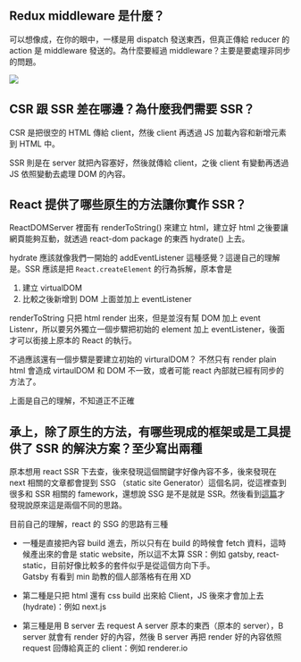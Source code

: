 ## Redux middleware 是什麼？
可以想像成，在你的眼中，一樣是用 dispatch 發送東西，但真正傳給 reducer 的 action 是 middleware 發送的。為什麼要經過 middleware？主要是要處理非同步的問題。

![](https://imgur.com/mMgbTiw.jpg)

## CSR 跟 SSR 差在哪邊？為什麼我們需要 SSR？
CSR 是把很空的 HTML 傳給 client，然後 client 再透過 JS 加載內容和新增元素到 HTML 中。

SSR 則是在 server 就把內容塞好，然後就傳給 client，之後 client 有變動再透過 JS 依照變動去處理 DOM 的內容。

## React 提供了哪些原生的方法讓你實作 SSR？
ReactDOMServer 裡面有 renderToString() 來建立 html，建立好 html 之後要讓網頁能夠互動，就透過 react-dom package 的東西 hydrate() 上去。

hydrate 應該就像我們一開始的 addEventListener 這種感覺？這邊自己的理解是。SSR 應該是把 `React.createElement` 的行為拆解，原本會是

1. 建立 virtualDOM
2. 比較之後新增到 DOM 上面並加上 eventListener

renderToString 只把 html render 出來，但是並沒有幫 DOM 加上 event Listenr，所以要另外獨立一個步驟把初始的 element 加上 eventListener，後面才可以銜接上原本的 React 的執行。

不過應該還有一個步驟是要建立初始的 virturalDOM？ 不然只有 render plain html 會造成 virtaulDOM 和 DOM 不一致，或者可能 react 內部就已經有同步的方法了。

上面是自己的理解，不知道正不正確



## 承上，除了原生的方法，有哪些現成的框架或是工具提供了 SSR 的解決方案？至少寫出兩種

原本想用 react SSR 下去查，後來發現這個關鍵字好像內容不多，後來發現在 next 相關的文章都會提到 SSG （static site Generator）這個名詞，從這裡查到很多和 SSR 相關的 famework，還想說 SSG 是不是就是 SSR。然後看到[這篇](https://dev.to/jameesy/gatsby-vs-next-js-what-why-and-when-4al5)才發現說原來這是兩個不同的思路。

目前自己的理解，react 的 SSG 的思路有三種
- 一種是直接把內容 build 進去，所以只有在 build 的時候會 fetch 資料，這時候產出來的會是 static website，所以這不太算 SSR：例如 gatsby, react-static，目前好像比較多的套件似乎是從這個方向下手。  
Gatsby 有看到 min 助教的個人部落格有在用 XD

- 第二種是只把 html 還有 css build 出來給 Client，JS 後來才會加上去(hydrate)：例如 next.js
  
- 第三種是用 B server 去 request A server 原本的東西（原本的 server），B server 就會有 render 好的內容，然後 B server 再把 render 好的內容依照 request 回傳給真正的 client：例如 renderer.io





